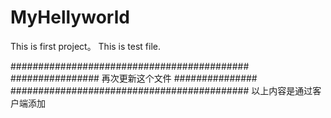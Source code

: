 # MyHellyworld
This is first project。
This is test file.


###########################################
################ 再次更新这个文件 ###############
###########################################
以上内容是通过客户端添加
